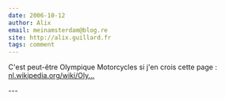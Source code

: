 ```yaml
---
date: 2006-10-12
author: Alix
email: meinamsterdam@blog.re
site: http://alix.guillard.fr
tags: comment
---
```


<p>C'est peut-être Olympique Motorcycles si j'en crois cette page :<br />
<a href="http://nl.wikipedia.org/wiki/Olympique" title="http://nl.wikipedia.org/wiki/Olympique" rel="nofollow">nl.wikipedia.org/wiki/Oly...</a></p>
---